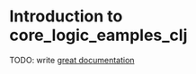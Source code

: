 # Introduction to core_logic_eamples_clj

TODO: write [great documentation](http://jacobian.org/writing/what-to-write/)
